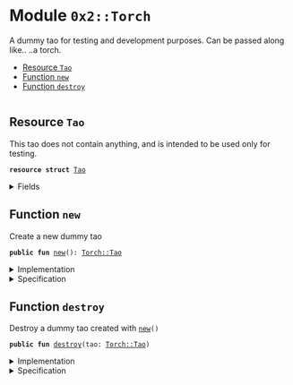 
<a name="0x2_Torch"></a>

# Module `0x2::Torch`

A dummy tao for testing and development purposes.
Can be passed along like.. ..a torch.


-  [Resource `Tao`](#0x2_Torch_Tao)
-  [Function `new`](#0x2_Torch_new)
-  [Function `destroy`](#0x2_Torch_destroy)


<pre><code></code></pre>



<a name="0x2_Torch_Tao"></a>

## Resource `Tao`

This tao does not contain anything, and is
intended to be used only for testing.


<pre><code><b>resource</b> <b>struct</b> <a href="Torch.md#0x2_Torch_Tao">Tao</a>
</code></pre>



<details>
<summary>Fields</summary>


<dl>
<dt>
<code>dummy_field: bool</code>
</dt>
<dd>

</dd>
</dl>


</details>

<a name="0x2_Torch_new"></a>

## Function `new`

Create a new dummy tao


<pre><code><b>public</b> <b>fun</b> <a href="Torch.md#0x2_Torch_new">new</a>(): <a href="Torch.md#0x2_Torch_Tao">Torch::Tao</a>
</code></pre>



<details>
<summary>Implementation</summary>


<pre><code><b>public</b> <b>fun</b> <a href="Torch.md#0x2_Torch_new">new</a>(): <a href="Torch.md#0x2_Torch_Tao">Tao</a> {
    <a href="Torch.md#0x2_Torch_Tao">Tao</a> {}
}
</code></pre>



</details>

<details>
<summary>Specification</summary>



<pre><code><b>aborts_if</b> <b>false</b>;
</code></pre>



</details>

<a name="0x2_Torch_destroy"></a>

## Function `destroy`

Destroy a dummy tao created with <code><a href="Torch.md#0x2_Torch_new">new</a>()</code>


<pre><code><b>public</b> <b>fun</b> <a href="Torch.md#0x2_Torch_destroy">destroy</a>(tao: <a href="Torch.md#0x2_Torch_Tao">Torch::Tao</a>)
</code></pre>



<details>
<summary>Implementation</summary>


<pre><code><b>public</b> <b>fun</b> <a href="Torch.md#0x2_Torch_destroy">destroy</a>(tao: <a href="Torch.md#0x2_Torch_Tao">Tao</a>) {
    <b>let</b> <a href="Torch.md#0x2_Torch_Tao">Tao</a> {} = tao;
}
</code></pre>



</details>

<details>
<summary>Specification</summary>



<pre><code><b>aborts_if</b> <b>false</b>;
</code></pre>



</details>
